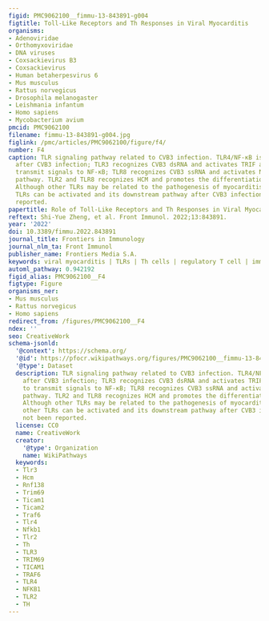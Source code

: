 ```yaml
---
figid: PMC9062100__fimmu-13-843891-g004
figtitle: Toll-Like Receptors and Th Responses in Viral Myocarditis
organisms:
- Adenoviridae
- Orthomyxoviridae
- DNA viruses
- Coxsackievirus B3
- Coxsackievirus
- Human betaherpesvirus 6
- Mus musculus
- Rattus norvegicus
- Drosophila melanogaster
- Leishmania infantum
- Homo sapiens
- Mycobacterium avium
pmcid: PMC9062100
filename: fimmu-13-843891-g004.jpg
figlink: /pmc/articles/PMC9062100/figure/f4/
number: F4
caption: TLR signaling pathway related to CVB3 infection. TLR4/NF-κB is activated
  after CVB3 infection; TLR3 recognizes CVB3 dsRNA and activates TRIF and TRAF6 to
  transmit signals to NF-κB; TLR8 recognizes CVB3 ssRNA and activates NF-κB signaling
  pathway. TLR2 and TLR8 recognizes HCM and promotes the differentiation of Th cells.
  Although other TLRs may be related to the pathogenesis of myocarditis, whether other
  TLRs can be activated and its downstream pathway after CVB3 infection has not been
  reported.
papertitle: Role of Toll-Like Receptors and Th Responses in Viral Myocarditis.
reftext: Shi-Yue Zheng, et al. Front Immunol. 2022;13:843891.
year: '2022'
doi: 10.3389/fimmu.2022.843891
journal_title: Frontiers in Immunology
journal_nlm_ta: Front Immunol
publisher_name: Frontiers Media S.A.
keywords: viral myocarditis | TLRs | Th cells | regulatory T cell | immune response
automl_pathway: 0.942192
figid_alias: PMC9062100__F4
figtype: Figure
organisms_ner:
- Mus musculus
- Rattus norvegicus
- Homo sapiens
redirect_from: /figures/PMC9062100__F4
ndex: ''
seo: CreativeWork
schema-jsonld:
  '@context': https://schema.org/
  '@id': https://pfocr.wikipathways.org/figures/PMC9062100__fimmu-13-843891-g004.html
  '@type': Dataset
  description: TLR signaling pathway related to CVB3 infection. TLR4/NF-κB is activated
    after CVB3 infection; TLR3 recognizes CVB3 dsRNA and activates TRIF and TRAF6
    to transmit signals to NF-κB; TLR8 recognizes CVB3 ssRNA and activates NF-κB signaling
    pathway. TLR2 and TLR8 recognizes HCM and promotes the differentiation of Th cells.
    Although other TLRs may be related to the pathogenesis of myocarditis, whether
    other TLRs can be activated and its downstream pathway after CVB3 infection has
    not been reported.
  license: CC0
  name: CreativeWork
  creator:
    '@type': Organization
    name: WikiPathways
  keywords:
  - Tlr3
  - Hcm
  - Rnf138
  - Trim69
  - Ticam1
  - Ticam2
  - Traf6
  - Tlr4
  - Nfkb1
  - Tlr2
  - Th
  - TLR3
  - TRIM69
  - TICAM1
  - TRAF6
  - TLR4
  - NFKB1
  - TLR2
  - TH
---
```

